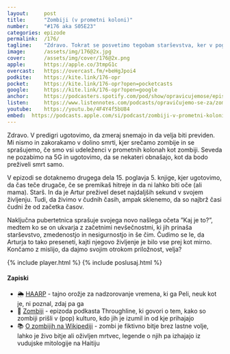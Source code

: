 ```yaml
---
layout: 	post
title:  	"Zombiji (v prometni koloni)"
number: 	"#176 aka S05E23"
categories:	epizode
permalink:	/176/
tagline: 	"Zdravo. Tokrat se posvetimo tegobam starševstva, ker v poglavju Artur ugotovi, da ni lahko biti oče (starš). In tudi, da živimo v čudnih časih."
image:		/assets/img/176@2x.jpg
cover:		/assets/img/cover/176@2x.png
apple:		https://apple.co/3tmpG1c
overcast:	https://overcast.fm/+beHgJpoi4
podkite:	https://kite.link/176-opr
pocket:		https://kite.link/176-opr?open=pocketcasts
google:		https://kite.link/176-opr?open=google
anchor:		https://podcasters.spotify.com/pod/show/opravicujemose/episodes/Zombiji-v-prometni-koloni-e2aamhh
listen:		https://www.listennotes.com/podcasts/opravičujemo-se-za/zombiji-v-prometni-koloni-SYe5-6jdCF_/embed/
youtube:	https://youtu.be/4F4Y4f5bU84
embed:	https://podcasts.apple.com/si/podcast/zombiji-v-prometni-koloni/id1514750013?i=1000630639938
---
```


Zdravo. V predigri ugotovimo, da zmeraj snemajo in da velja biti previden. Mi nismo in zakorakamo v dolino smrti, kjer srečamo zombije in se sprašujemo, če smo vsi udeleženci v prometnih kolonah kot zombiji. Seveda ne pozabimo na 5G in ugotovimo, da se nekateri obnašajo, kot da bodo preživeli smrt samo. 

V epizodi se dotaknemo drugega dela 15. poglavja 5. knjige, kjer ugotovimo, da čas teče drugače, če se premikaš hitreje in da ni lahko biti oče (ali mama). Starš. In da je Artur preživel deset najdaljših sekund v svojem življenju. Tudi, da živimo v čudnih časih, ampak sklenemo, da so najbrž časi čudni že od začetka časov. 

Naključna pubertetnica sprašuje svojega novo našlega očeta ”Kaj je to?”, medtem ko se on ukvarja z začetnimi nevšečnostmi, ki jih prinaša starševstvo, zmedenostjo in nesigurnostjo in še čim. Čudimo se le, da Arturja to tako preseneti, kajti njegovo življenje je bilo vse prej kot mirno. Končamo z mislijo, da dajmo svojim otrokom priložnost, velja? 

{% include player.html %}
{% include poslusaj.html %}

<!--break-->

#### Zapiski

- 🌦️ [HAARP](https://odkrito.svet24.si/clanek/zanimivosti/haarp-tajna-naprava-za-nadzor-vremena-1074113) - tajno orožje za nadzorovanje vremena, ki ga Peli, neuk kot je, ni poznal, zdaj pa ga 
- 🧟 [Zombiji](https://www.npr.org/2019/10/30/774809210/zombies) - epizoda podkasta Throughline, ki govori o tem, kako so zombiji prišli v (pop) kulturo, kdo jih je izumil in od kje prihajajo 
- 📚 [O zombijih na Wikipediji](https://en.wikipedia.org/wiki/Zombie) - zombi je fiktivno bitje brez lastne volje, lahko je živo bitje ali oživljen mrtvec, legende o njih pa izhajajo iz vudujske mitologije na Haitiju 